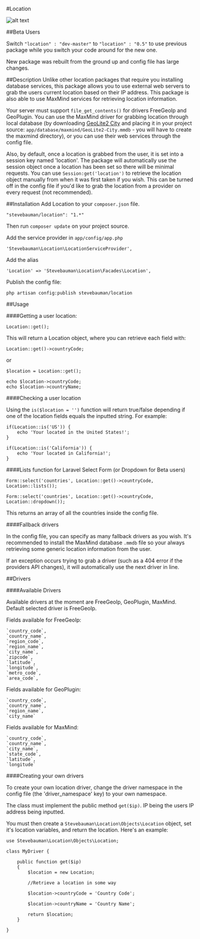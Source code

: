 #Location

![alt text](https://travis-ci.org/stevebauman/location.svg?branch=master)

##Beta Users

Switch `"location" : "dev-master"` to `"location" : "0.5"` to use previous
package while you switch your code around for the new one.

New package was rebuilt from the ground up and config file has large changes.

##Description
Unlike other location packages that require you installing database services, this package allows you to use external web servers to grab the users current location based on their IP address. This package is also able to use MaxMind services for retrieving location information.

Your server must support `file_get_contents()` for drivers FreeGeoIp and GeoPlugin. You can use the MaxMind driver for grabbing location through local database (by downloading <a href="http://dev.maxmind.com/geoip/geoip2/geolite2/#Downloads">GeoLite2 City</a> and placing it in your project source: `app/database/maxmind/GeoLite2-City.mmdb` - you will have to create the maxmind directory), or you can use their web services through the config file.

Also, by default, once a location is grabbed from the user, it is set into a session key named 'location'. The package will automatically
use the session object once a location has been set so there will be minimal requests. You can use `Session:get('location')` to retrieve the location object manually from when it was first taken if you wish.
This can be turned off in the config file if you'd like to grab the location from a provider on every request (not recommended).

##Installation
Add Location to your `composer.json` file.

	"stevebauman/location": "1.*"

Then run `composer update` on your project source.

Add the service provider in `app/config/app.php`

	'Stevebauman\Location\LocationServiceProvider',
	
Add the alias

	'Location' => 'Stevebauman\Location\Facades\Location',

Publish the config file:

	php artisan config:publish stevebauman/location

##Usage

####Getting a user location:

    Location::get();

This will return a Location object, where you can retrieve each field with:

    Location::get()->countryCode;

or

    $location = Location::get();
    
    echo $location->countryCode;
    echo $location->countryName;

####Checking a user location

Using the `is($location = '')` function will return true/false depending if
one of the location fields equals the inputted string. For example:

    if(Location::is('US')) {
        echo 'Your located in the United States!';
    }

    if(Location::is('California')) {
        echo 'Your located in California!';
    }

####Lists function for Laravel Select Form (or Dropdown for Beta users)
    
    Form::select('countries', Location::get()->countryCode, Location::lists());
    
    Form::select('countries', Location::get()->countryCode, Location::dropdown());

This returns an array of all the countries inside the config file.

####Fallback drivers

In the config file, you can specify as many fallback drivers as you wish. It's recommended to install
the MaxMind database `.mmdb` file so your always retrieving some generic location information from the user.

If an exception occurs trying to grab a driver (such as a 404 error if the providers API changes), it will automatically
use the next driver in line.

##Drivers

####Available Drivers

Available drivers at the moment are FreeGeoIp, GeoPlugin, MaxMind. Default selected driver is FreeGeoIp.


Fields available for FreeGeoIp:

	`country_code`,
 	`country_name`,
 	`region_code`,
 	`region_name`,
 	`city_name`,
 	`zipcode`,
	`latitude`,
 	`longitude`,
 	`metro_code`,
 	`area_code`,
 	
Fields available for GeoPlugin:

	`country_code`,
	`country_name`,
	`region_name`,
	`city_name`
	
Fields available for MaxMind:

	`country_code`,
	`country_name`,
	`city_name`,
	`state_code`,
	`latitude`,
	`longitude`

####Creating your own drivers

To create your own location driver, change the driver namespace in the config file (the 'driver_namespace' key) to your own namespace.

The class must implement the public method `get($ip)`. IP being the users IP address being inputted.

You must then create a `Stevebauman\Location\Objects\Location` object, set it's location variables, and return the location. Here's an example:
    
    use Stevebauman\Location\Objects\Location;

    class MyDriver {
        
        public function get($ip)
        {
            $location = new Location;

            //Retrieve a location in some way
            
            $location->countryCode = 'Country Code';

            $location->countryName = 'Country Name';
            
            return $location;
        }

    }